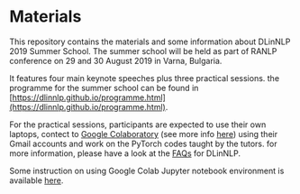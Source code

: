 # Materials

This repository contains the materials and some information about DLinNLP 2019 Summer School.
The summer school will be held as part of RANLP conference on 29 and 30 August 2019 in Varna, Bulgaria.

It features four main keynote speeches plus three practical sessions. the programme for the summer school can be found in [https://dlinnlp.github.io/programme.html](https://dlinnlp.github.io/programme.html).

For the practical sessions, participants are expected to use their own laptops, contect to [Google Colaboratory](https://colab.research.google.com/) (see more info [here](https://research.google.com/colaboratory/faq.html)) using their Gmail accounts and work on the PyTorch codes taught by the tutors. for more information, please have a look at the [FAQs](https://github.com/omidrohanian/notebooks-DLinNLP/blob/master/FAQ.ipynb) for DLinNLP.

Some instruction on using Google Colab Jupyter notebook environment is available [here](https://github.com/omidrohanian/notebooks-DLinNLP/blob/master/googledrive.ipynb). 
